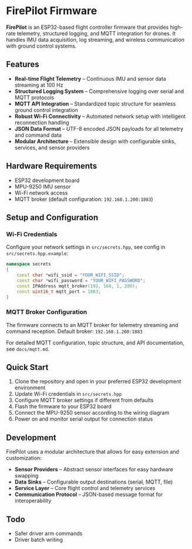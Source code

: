 # FirePilot Firmware

**FirePilot** is an ESP32-based flight controller firmware that provides high-rate telemetry, structured logging, and MQTT integration for drones. It handles IMU data acquisition, log streaming, and wireless communication with ground control systems.

## Features

- **Real-time Flight Telemetry** – Continuous IMU and sensor data streaming at 100 Hz
- **Structured Logging System** – Comprehensive logging over serial and MQTT protocols
- **MQTT API Integration** – Standardized topic structure for seamless ground control integration
- **Robust Wi-Fi Connectivity** – Automated network setup with intelligent reconnection handling
- **JSON Data Format** – UTF-8 encoded JSON payloads for all telemetry and command data
- **Modular Architecture** – Extensible design with configurable sinks, services, and sensor providers

## Hardware Requirements

- ESP32 development board
- MPU-9250 IMU sensor
- Wi-Fi network access
- MQTT broker (default configuration: `192.168.1.200:1883`)

## Setup and Configuration

### Wi-Fi Credentials

Configure your network settings in `src/secrets.hpp`, see config in `src/secrets.hpp.example`:

```cpp
namespace secrets
{
    const char *wifi_ssid = "YOUR_WIFI_SSID";
    const char *wifi_password = "YOUR_WIFI_PASSWORD";
    const IPAddress mqtt_broker(192, 168, 1, 200);
    const uint16_t mqtt_port = 1883;
}
```

### MQTT Broker Configuration

The firmware connects to an MQTT broker for telemetry streaming and command reception. Default broker: `192.168.1.200:1883`

For detailed MQTT configuration, topic structure, and API documentation, see `docs/mqtt.md`.

## Quick Start

1. Clone the repository and open in your preferred ESP32 development environment
2. Update Wi-Fi credentials in `src/secrets.hpp`
3. Configure MQTT broker settings if different from defaults
4. Flash the firmware to your ESP32 board
5. Connect the MPU-9250 sensor according to the wiring diagram
6. Power on and monitor serial output for connection status

## Development

FirePilot uses a modular architecture that allows for easy extension and customization:

- **Sensor Providers** – Abstract sensor interfaces for easy hardware swapping
- **Data Sinks** – Configurable output destinations (serial, MQTT, file)
- **Service Layer** – Core flight control and telemetry services
- **Communication Protocol** – JSON-based message format for interoperability

## Todo

- Safer driver arm commands
- Driver batch writing
